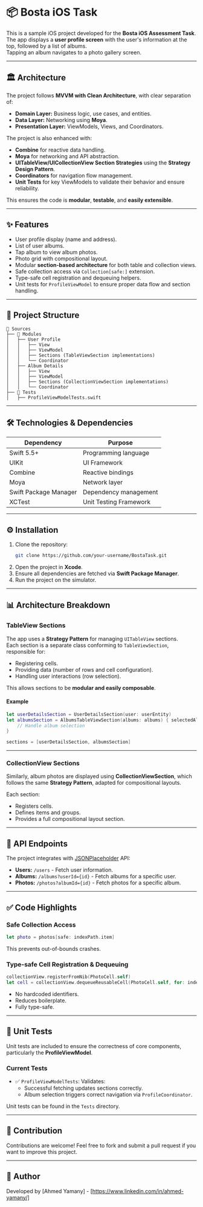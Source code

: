 
# 📦 Bosta iOS Task

This is a sample iOS project developed for the **Bosta iOS Assessment Task**.  
The app displays a **user profile screen** with the user's information at the top, followed by a list of albums.  
Tapping an album navigates to a photo gallery screen.

---

## 🏛️ Architecture

The project follows **MVVM with Clean Architecture**, with clear separation of:

- **Domain Layer:** Business logic, use cases, and entities.
- **Data Layer:** Networking using **Moya**.
- **Presentation Layer:** ViewModels, Views, and Coordinators.

The project is also enhanced with:

- **Combine** for reactive data handling.
- **Moya** for networking and API abstraction.
- **UITableView/UICollectionView Section Strategies** using the **Strategy Design Pattern**.
- **Coordinators** for navigation flow management.
- **Unit Tests** for key ViewModels to validate their behavior and ensure reliability.

This ensures the code is **modular**, **testable**, and **easily extensible**.

---

## ✨ Features

- User profile display (name and address).
- List of user albums.
- Tap album to view album photos.
- Photo grid with compositional layout.
- Modular **section-based architecture** for both table and collection views.
- Safe collection access via `Collection[safe:]` extension.
- Type-safe cell registration and dequeuing helpers.
- Unit tests for `ProfileViewModel` to ensure proper data flow and section handling.

---

## 📂 Project Structure

```
📂 Sources
├── 📂 Modules
│   ├── User Profile
│   │   ├── View
│   │   ├── ViewModel
│   │   ├── Sections (TableViewSection implementations)
│   │   └── Coordinator
│   ├── Album Details
│   │   ├── View
│   │   ├── ViewModel
│   │   ├── Sections (CollectionViewSection implementations)
│   │   └── Coordinator
├── 📂 Tests
│   ├── ProfileViewModelTests.swift
```

---

## 🛠️ Technologies & Dependencies

| Dependency           | Purpose                                  |
|---------------------|----------------------------------|
| Swift 5.5+            | Programming language               |
| UIKit                    | UI Framework                             |
| Combine               | Reactive bindings                      |
| Moya                    | Network layer                           |
| Swift Package Manager | Dependency management      |
| XCTest                  | Unit Testing Framework            |

---

## ⚙️ Installation

1. Clone the repository:
    ```bash
    git clone https://github.com/your-username/BostaTask.git
    ```
2. Open the project in **Xcode**.
3. Ensure all dependencies are fetched via **Swift Package Manager**.
4. Run the project on the simulator.

---

## 📊 Architecture Breakdown

### TableView Sections

The app uses a **Strategy Pattern** for managing `UITableView` sections.  
Each section is a separate class conforming to `TableViewSection`, responsible for:

- Registering cells.
- Providing data (number of rows and cell configuration).
- Handling user interactions (row selection).

This allows sections to be **modular and easily composable**.

#### Example

```swift
let userDetailsSection = UserDetailsSection(user: userEntity)
let albumsSection = AlbumsTableViewSection(albums: albums) { selectedAlbum in
    // Handle album selection
}

sections = [userDetailsSection, albumsSection]
```

---

### CollectionView Sections

Similarly, album photos are displayed using **CollectionViewSection**, which follows the same **Strategy Pattern**, adapted for compositional layouts.

Each section:

- Registers cells.
- Defines items and groups.
- Provides a full compositional layout section.

---

## 🔗 API Endpoints

The project integrates with [JSONPlaceholder](https://jsonplaceholder.typicode.com) API:

- **Users:** `/users` - Fetch user information.
- **Albums:** `/albums?userId={id}` - Fetch albums for a specific user.
- **Photos:** `/photos?albumId={id}` - Fetch photos for a specific album.

---

## ✅ Code Highlights

### Safe Collection Access

```swift
let photo = photos[safe: indexPath.item]
```
This prevents out-of-bounds crashes.

### Type-safe Cell Registration & Dequeuing

```swift
collectionView.registerFromNib(PhotoCell.self)
let cell = collectionView.dequeueReusableCell(PhotoCell.self, for: indexPath)
```

- No hardcoded identifiers.
- Reduces boilerplate.
- Fully type-safe.

---

## 🧪 Unit Tests

Unit tests are included to ensure the correctness of core components, particularly the **ProfileViewModel**.

### Current Tests

- ✅ `ProfileViewModelTests`: Validates:
    - Successful fetching updates sections correctly.
    - Album selection triggers correct navigation via `ProfileCoordinator`.

Unit tests can be found in the `Tests` directory.

---

## 🤝 Contribution

Contributions are welcome! Feel free to fork and submit a pull request if you want to improve this project.

---

## 👤 Author

Developed by [Ahmed Yamany] - [https://www.linkedin.com/in/ahmed-yamany/]

